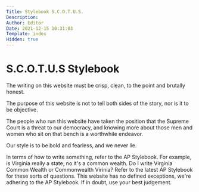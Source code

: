 ```yaml
---
Title: Stylebook S.C.O.T.U.S. 
Description: 
Author: Editor
Date: 2021-12-15 10:31:03
Template: index
Hidden: true
---
```

# S.C.O.T.U.S Stylebook

The writing on this website must be crisp, clean, to the point and brutally honest.

The purpose of this website is not to tell both sides of the story, nor is it to be objective.

The people who run this website have taken the position that the Supreme Court is a threat to our democracy, and knowing more about those men and women who sit on that bench is a worthwhile endeavor.

Our style is to be bold and fearless, and we never lie.

In terms of how to write something, refer to the AP Stylebook. For example, is Virginia really a state, no it's a common wealth. Do I write Virginia Common Wealth or Commonwealth Virinia? Refer to the latest AP Stylebook for these sorts of questions. This website has no defined exceptions, we're adhering to the AP Stylebook. If in doubt, use your best judgement.

